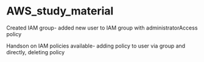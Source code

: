 # AWS_study_material

Created IAM group- added new user to IAM group with administratorAccess policy

Handson on IAM policies available- adding policy to user via group and directly, deleting policy
